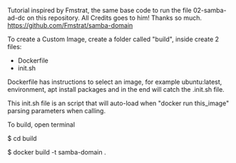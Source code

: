 Tutorial inspired by Fmstrat, the same base code to run the file 02-samba-ad-dc on this repository.
All Credits goes to him! Thanks so much.
https://github.com/Fmstrat/samba-domain

To create a Custom Image, create a folder called "build", inside create 2 files:

- Dockerfile
- init.sh

Dockerfile has instructions to select an image, for example ubuntu:latest, environment, apt install packages and in the end will catch the .init.sh file.

This init.sh file is an script that will auto-load when "docker run this_image" parsing parameters when calling.

To build, open terminal

$ cd build

$ docker build -t samba-domain .
